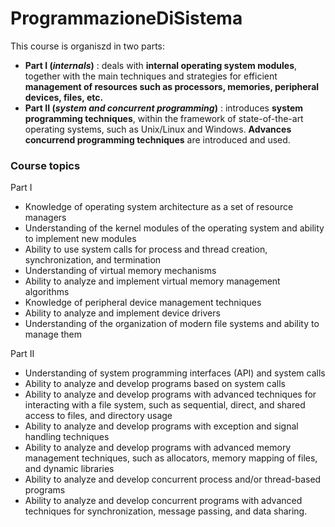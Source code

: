 # ProgrammazioneDiSistema

This course is organiszd in two parts: 
- __Part I (*internals*)__ :  deals with **internal operating system modules**, together with the main techniques and strategies for efficient **management of resources such as processors, memories, peripheral devices, files, etc.**
- __Part II (*system and concurrent programming*)__ :  introduces **system programming techniques**, within the framework of state-of-the-art operating systems, such as Unix/Linux and Windows. **Advances concurrend programming techniques** are introduced and used.

### Course topics
Part I
- Knowledge of operating system architecture as a set of resource managers
- Understanding of the kernel modules of the operating system and ability to implement new modules
- Ability to use system calls for process and thread creation, synchronization, and termination
- Understanding of virtual memory mechanisms
- Ability to analyze and implement virtual memory management algorithms
- Knowledge of peripheral device management techniques
- Ability to analyze and implement device drivers
- Understanding of the organization of modern file systems and ability to manage them

Part II
- Understanding of system programming interfaces (API) and system calls
- Ability to analyze and develop programs based on system calls
- Ability to analyze and develop programs with advanced techniques for interacting with a file system, such as sequential, direct, and shared access to files, and directory usage
- Ability to analyze and develop programs with exception and signal handling techniques
- Ability to analyze and develop programs with advanced memory management techniques, such as allocators, memory mapping of files, and dynamic libraries
- Ability to analyze and develop concurrent process and/or thread-based programs
- Ability to analyze and develop concurrent programs with advanced techniques for synchronization, message passing, and data sharing.
